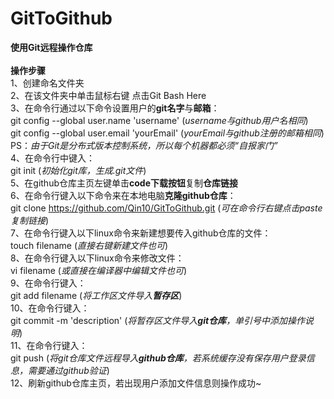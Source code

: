 
# GitToGithub<br/>
**使用Git远程操作仓库**<br/>
<br/>
 **操作步骤**<br/>
1、创建命名文件夹<br/>
2、在该文件夹中单击鼠标右键 点击Git Bash Here<br/>
3、在命令行通过以下命令设置用户的**git名字**与**邮箱**：<br/>
    git config --global user.name 'username' (_username与github用户名相同_)<br/>
    git config --global user.email 'yourEmail' (_yourEmail与github注册的邮箱相同_)<br/>
    PS：*由于Git是分布式版本控制系统，所以每个机器都必须“自报家门”*<br/>
4、在命令行中键入：<br/>
    git init (_初始化git库，生成.git文件_)<br/>
5、在github仓库主页左键单击**code下载按钮**复制**仓库链接**<br/>
6、在命令行键入以下命令来在本地电脑**克隆github仓库**：<br/>
    git clone https://github.com/Qin10/GitToGithub.git (_可在命令行右键点击paste复制链接_)<br/>
7、在命令行键入以下linux命令来新建想要传入github仓库的文件：<br/>
    touch filename (_直接右键新建文件也可_)<br/>
8、在命令行键入以下linux命令来修改文件：<br/>
    vi filename (_或直接在编译器中编辑文件也可_)<br/>
9、在命令行键入：<br/>
    git add filename (_将工作区文件导入**暂存区**_)<br/>
10、在命令行键入：<br/>
    git commit -m 'description' (_将暂存区文件导入**git仓库**，单引号中添加操作说明_)<br/>
11、在命令行键入：<br/>
    git push (_将git仓库文件远程导入**github仓库**，若系统缓存没有保存用户登录信息，需要通过github验证_)<br/>
12、刷新github仓库主页，若出现用户添加文件信息则操作成功~<br/>
